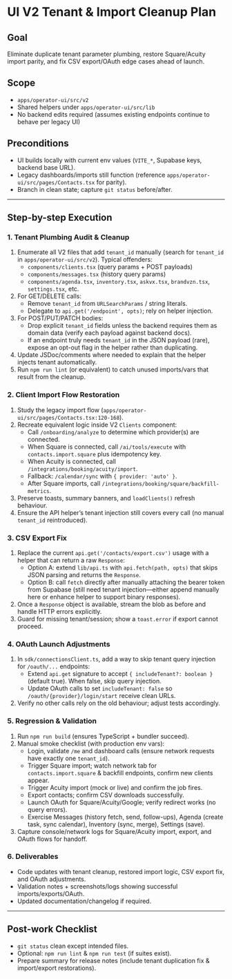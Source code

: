 # UI V2 Tenant & Import Cleanup Plan

## Goal
Eliminate duplicate tenant parameter plumbing, restore Square/Acuity import parity, and fix CSV export/OAuth edge cases ahead of launch.

## Scope
- `apps/operator-ui/src/v2`
- Shared helpers under `apps/operator-ui/src/lib`
- No backend edits required (assumes existing endpoints continue to behave per legacy UI)

## Preconditions
- UI builds locally with current env values (`VITE_*`, Supabase keys, backend base URL).
- Legacy dashboards/imports still function (reference `apps/operator-ui/src/pages/Contacts.tsx` for parity).
- Branch in clean state; capture `git status` before/after.

---

## Step-by-step Execution

### 1. Tenant Plumbing Audit & Cleanup
1. Enumerate all V2 files that add `tenant_id` manually (search for `tenant_id` in `apps/operator-ui/src/v2`). Typical offenders:
   - `components/clients.tsx` (query params + POST payloads)
   - `components/messages.tsx` (history query params)
   - `components/agenda.tsx`, `inventory.tsx`, `askvx.tsx`, `brandvzn.tsx`, `settings.tsx`, etc.
2. For GET/DELETE calls:
   - Remove `tenant_id` from `URLSearchParams` / string literals.
   - Delegate to `api.get('/endpoint', opts)`; rely on helper injection.
3. For POST/PUT/PATCH bodies:
   - Drop explicit `tenant_id` fields unless the backend requires them as domain data (verify each payload against backend docs).
   - If an endpoint truly needs `tenant_id` in the JSON payload (rare), expose an opt-out flag in the helper rather than duplicating.
4. Update JSDoc/comments where needed to explain that the helper injects tenant automatically.
5. Run `npm run lint` (or equivalent) to catch unused imports/vars that result from the cleanup.

### 2. Client Import Flow Restoration
1. Study the legacy import flow (`apps/operator-ui/src/pages/Contacts.tsx:120-168`).
2. Recreate equivalent logic inside V2 `Clients` component:
   - Call `/onboarding/analyze` to determine which provider(s) are connected.
   - When Square is connected, call `/ai/tools/execute` with `contacts.import.square` plus idempotency key.
   - When Acuity is connected, call `/integrations/booking/acuity/import`.
   - Fallback: `/calendar/sync` with `{ provider: 'auto' }`.
   - After Square imports, call `/integrations/booking/square/backfill-metrics`.
3. Preserve toasts, summary banners, and `loadClients()` refresh behaviour.
4. Ensure the API helper’s tenant injection still covers every call (no manual `tenant_id` reintroduced).

### 3. CSV Export Fix
1. Replace the current `api.get('/contacts/export.csv')` usage with a helper that can return a raw `Response`:
   - Option A: extend `lib/api.ts` with `api.fetch(path, opts)` that skips JSON parsing and returns the `Response`.
   - Option B: call `fetch` directly after manually attaching the bearer token from Supabase (still need tenant injection—either append manually here or enhance helper to support binary responses).
2. Once a `Response` object is available, stream the blob as before and handle HTTP errors explicitly.
3. Guard for missing tenant/session; show a `toast.error` if export cannot proceed.

### 4. OAuth Launch Adjustments
1. In `sdk/connectionsClient.ts`, add a way to skip tenant query injection for `/oauth/...` endpoints:
   - Extend `api.get` signature to accept `{ includeTenant?: boolean }` (default true). When false, skip query injection.
   - Update OAuth calls to set `includeTenant: false` so `/oauth/{provider}/login/start` receive clean URLs.
2. Verify no other calls rely on the old behaviour; adjust tests accordingly.

### 5. Regression & Validation
1. Run `npm run build` (ensures TypeScript + bundler succeed).
2. Manual smoke checklist (with production env vars):
   - Login, validate `/me` and dashboard calls (ensure network requests have exactly one `tenant_id`).
   - Trigger Square import; watch network tab for `contacts.import.square` & backfill endpoints, confirm new clients appear.
   - Trigger Acuity import (mock or live) and confirm the job fires.
   - Export contacts; confirm CSV downloads successfully.
   - Launch OAuth for Square/Acuity/Google; verify redirect works (no query errors).
   - Exercise Messages (history fetch, send, follow-ups), Agenda (create task, sync calendar), Inventory (sync, merge), Settings (save).
3. Capture console/network logs for Square/Acuity import, export, and OAuth flows for handoff.

### 6. Deliverables
- Code updates with tenant cleanup, restored import logic, CSV export fix, and OAuth adjustments.
- Validation notes + screenshots/logs showing successful imports/exports/OAuth.
- Updated documentation/changelog if required.

---

## Post-work Checklist
- `git status` clean except intended files.
- Optional: `npm run lint` & `npm run test` (if suites exist).
- Prepare summary for release notes (include tenant duplication fix & import/export restorations).
